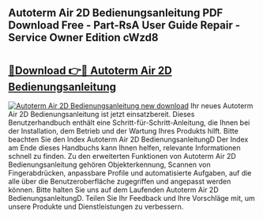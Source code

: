 ## Autoterm Air 2D Bedienungsanleitung PDF Download Free - Part-RsA User Guide Repair - Service Owner Edition cWzd8

# <h2><a href="http://df66cz.blite.top/?on=Autoterm+Air+2D+Bedienungsanleitung">🔗Download 👉🔴 Autoterm Air 2D Bedienungsanleitung</a></h2>

[![Autoterm Air 2D Bedienungsanleitung new download](https://i.imgur.com/lujVjoI.png)](http://df66cz.blite.top/?on=Autoterm+Air+2D+Bedienungsanleitung)
Ihr neues Autoterm Air 2D Bedienungsanleitung ist jetzt einsatzbereit. Dieses Benutzerhandbuch enthält eine Schritt-für-Schritt-Anleitung, die Ihnen bei der Installation, dem Betrieb und der Wartung Ihres Produkts hilft. Bitte beachten Sie den Index Autoterm Air 2D BedienungsanleitungD Der Index am Ende dieses Handbuchs kann Ihnen helfen, relevante Informationen schnell zu finden. Zu den erweiterten Funktionen von Autoterm Air 2D Bedienungsanleitung gehören Objekterkennung, Scannen von Fingerabdrücken, anpassbare Profile und automatisierte Aufgaben, auf die alle über die Benutzeroberfläche zugegriffen und angepasst werden können. Bitte halten Sie uns auf dem Laufenden Autoterm Air 2D BedienungsanleitungD. Teilen Sie Ihr Feedback und Ihre Vorschläge mit, um unsere Produkte und Dienstleistungen zu verbessern.
